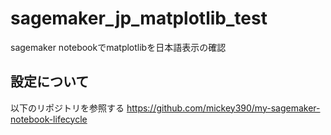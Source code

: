 # sagemaker_jp_matplotlib_test
sagemaker notebookでmatplotlibを日本語表示の確認

## 設定について

以下のリポジトリを参照する
https://github.com/mickey390/my-sagemaker-notebook-lifecycle
